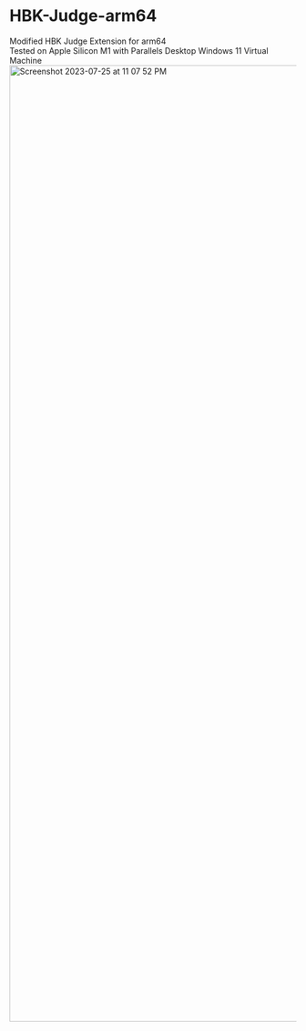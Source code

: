 # HBK-Judge-arm64
Modified HBK Judge Extension for arm64  
Tested on Apple Silicon M1 with Parallels Desktop Windows 11 Virtual Machine  
<img width="1680" alt="Screenshot 2023-07-25 at 11 07 52 PM" src="https://github.com/CRT-HAO/HBK-Judge-arm64/assets/31580253/33f16b6a-cd2c-4c08-883e-35e5915d2394">
